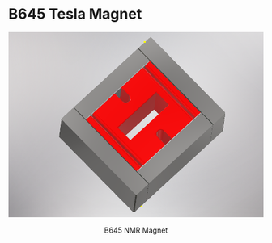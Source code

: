 # B645 Tesla Magnet

<p align="center">
<img src="magnet645.PNG" width="700"/>
</p>
<p align="center">
B645 NMR Magnet
</p>
